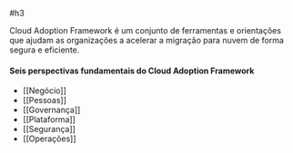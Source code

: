 #h3 

Cloud Adoption Framework é um conjunto de ferramentas e orientações que ajudam as organizações a acelerar a migração para nuvem de forma segura e eficiente. 
#### Seis perspectivas fundamentais do Cloud Adoption Framework
- [[Negócio]]
- [[Pessoas]]
- [[Governança]]
- [[Plataforma]]
- [[Segurança]]
- [[Operações]]